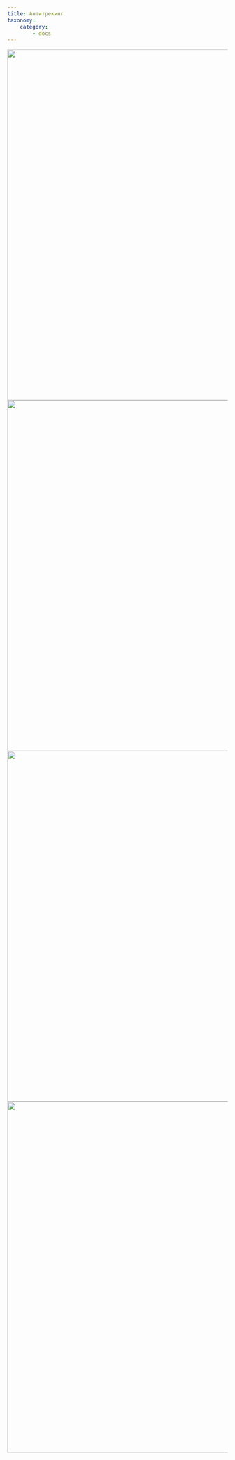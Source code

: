 ```yaml
---
title: Антитрекинг
taxonomy:
    category:
        - docs
---
```


<img src="https://cloud.githubusercontent.com/assets/20211341/19994589/eaef26b6-a236-11e6-9515-43bb16a86ae2.png" width=800 heigth=600>
<img src="https://cloud.githubusercontent.com/assets/20211341/19994590/eaf1266e-a236-11e6-9fbb-45448d61e8bf.png" width=800 heigth=600>
<img src="https://cloud.githubusercontent.com/assets/20211341/19994592/eaf2a980-a236-11e6-8471-8a8639d70dd1.png" width=800 heigth=600>
<img src="https://cloud.githubusercontent.com/assets/20211341/19994591/eaf1d8f2-a236-11e6-9343-d84d6ce5c690.png" width=800 heigth=600>

